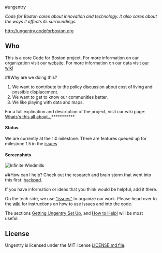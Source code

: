 #ungentry

*Code for Boston cares about innovation and technology.  It also cares about the ways it affects its surroundings.*

http://ungentry.codeforboston.org


## Who
This is a core Code for Boston project.  For more information on our organization visit our [website](http://codeforboston.org).  For more information on our data visit [our wiki](**********)


##Why are we doing this?

  1. We want to contribute to the policy discussion about cost of living and possible displacement.
  2. We want to get to know our communities better.
  3. We like playing with data and maps.

  For a full explination and description of the project, visit our wiki page: [Whats's this all about...](http://github.com/codeforboston/ungentry/wiki/What's-this-all-about...)***********


#### Status
We are currently at the 1.0 milestone.  There are features queued up for milestone 1.5 in the [issues](https://github.com/codeforboston/ungentry/issues)


#### Screenshots
![Infinite Windmills](http://i.giphy.com/SIV3ijAwkNt9C.gif)


##How can I help?
Check out the research and brain storm that went into this first: [hackpad](https://codeforboston.hackpad.com/How-can-Code-for-Boston-contribute-to-the-policy-discussion-on-gentrification-in-Boston-fD9RvXalX84#:h=Variable-Wish-List).

If you have information or ideas that you think would be helpful, add it there.


On the tech side, we use ["issues"](https://github.com/codeforboston/ungentry/issues) to organize our work.  Please head over to the [wiki](https://github.com/codeforboston/ungentry/wiki) for instructions on how to use issues and into the code. 

The sections [Getting Ungentry Set Up](), and [How to Help!]() will be most useful.



## License
Ungentry is licensed under the MIT license [LICENSE.md file](https://github.com/codeforboston/____/LICENCE.md).



